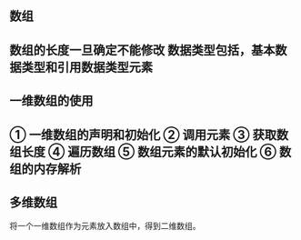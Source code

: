 ## 数组
数组的长度一旦确定不能修改
数据类型包括，基本数据类型和引用数据类型元素
---
## 一维数组的使用
① 一维数组的声明和初始化
② 调用元素
③ 获取数组长度
④ 遍历数组
⑤ 数组元素的默认初始化
⑥ 数组的内存解析
---
## 多维数组
将一个一维数组作为元素放入数组中，得到二维数组。
